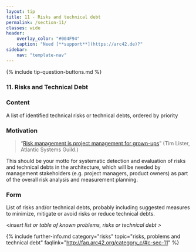 ```yaml
---
layout: tip
title: 11 - Risks and technical debt
permalink: /section-11/
classes: wide
header:
    overlay_color: "#004F94"
    caption: "Need [**support**](https://arc42.de)?"
sidebar:
    nav: "template-nav"
---
```


{% include tip-question-buttons.md %}

### 11. Risks and Technical Debt

<div class="arc42-help" markdown="1">

### Content
A list of identified technical risks or technical debts, ordered by priority

### Motivation
>“[Risk management is project management for grown-ups](https://www.infoq.com/presentations/risk-project-management)”
(Tim Lister, Atlantic Systems Guild.)

This should be your motto for systematic detection and evaluation of risks and technical debts in the architecture, which will be needed by management stakeholders (e.g. project managers, product owners) as part of the overall risk analysis and measurement planning.

### Form
List of risks and/or technical debts, probably including suggested measures to minimize, mitigate or avoid risks or reduce technical debts.

</div>

_&lt;insert list or table of known problems, risks or technical debt >_

{% include further-info.md
   category="risks"
   topic="risks, problems and technical debt"
   faqlink="http://faq.arc42.org/category_c/#c-sec-11" %}
